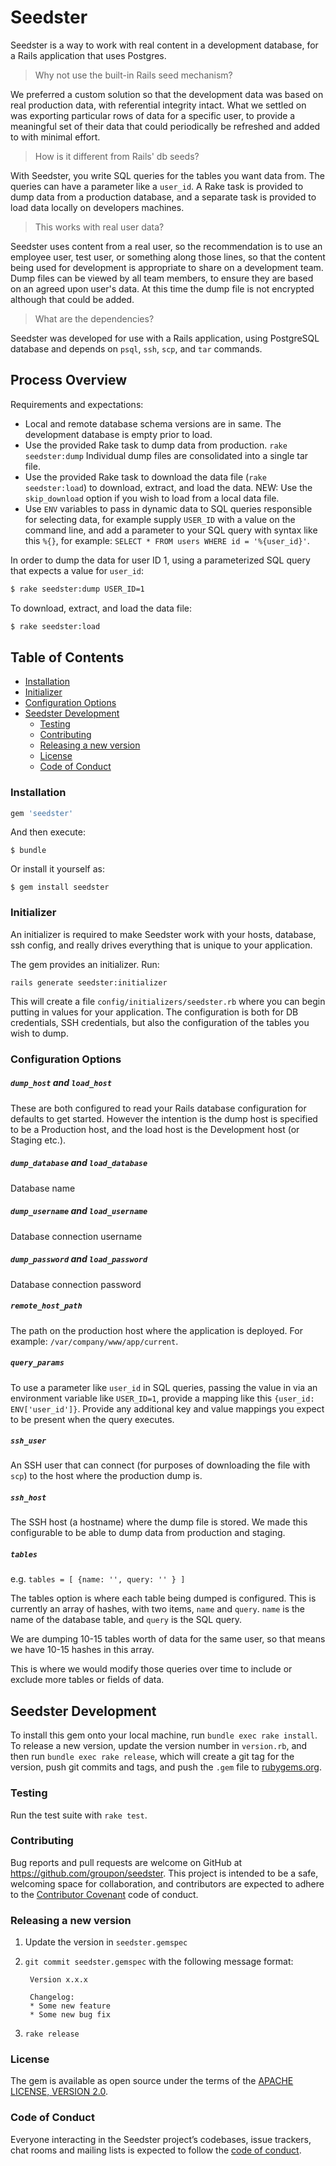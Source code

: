 # Seedster

Seedster is a way to work with real content in a development database, for a Rails application that uses Postgres.

> Why not use the built-in Rails seed mechanism?

We preferred a custom solution so that the development data was based on real production data, with referential integrity intact. What we settled on was exporting particular rows of data for a specific user, to provide a meaningful set of their data that could periodically be refreshed and added to with minimal effort.

> How is it different from Rails' db seeds?

With Seedster, you write SQL queries for the tables you want data from. The queries can have a parameter like a `user_id`. A Rake task is provided to dump data from a production database, and a separate task is provided to load data locally on developers machines.

> This works with real user data?

Seedster uses content from a real user, so the recommendation is to use an employee user, test user, or something along those lines, so that the content being used for development is appropriate to share on a development team. Dump files can be viewed by all team members, to ensure they are based on an agreed upon user's data. At this time the dump file is not encrypted although that could be added.

> What are the dependencies?

Seedster was developed for use with a Rails application, using PostgreSQL database and depends on `psql`, `ssh`, `scp`, and `tar` commands.


## Process Overview

Requirements and expectations:

 * Local and remote database schema versions are in same. The development database is empty prior to load.
 * Use the provided Rake task to dump data from production. `rake seedster:dump` Individual dump files are consolidated into a single tar file.
 * Use the provided Rake task to download the data file (`rake seedster:load`) to download, extract, and load the data. NEW: Use the `skip_download` option if you wish to load from a local data file.
 * Use `ENV` variables to pass in dynamic data to SQL queries responsible for selecting data, for example supply `USER_ID` with a value on the command line, and add a parameter to your SQL query with syntax like this `%{}`, for example: `SELECT * FROM users WHERE id = '%{user_id}'`.


In order to dump the data for user ID 1, using a parameterized SQL query that expects a value for `user_id`:

```sh
$ rake seedster:dump USER_ID=1
```

To download, extract, and load the data file:

```sh
$ rake seedster:load
```

## Table of Contents

* [Installation](#installation)
* [Initializer](#initializer)
* [Configuration Options](#configuration-options)
* [Seedster Development](#seedster-development)
 	* [Testing](#testing)
	* [Contributing](#contributing)
	* [Releasing a new version](#releasing-a-new-version)
	* [License](#contributing)
	* [Code of Conduct](#code-of-conduct)

### Installation

```ruby
gem 'seedster'
```

And then execute:

    $ bundle

Or install it yourself as:

    $ gem install seedster

### Initializer

An initializer is required to make Seedster work with your hosts, database, ssh config, and really drives everything that is unique to your application.

The gem provides an initializer. Run:

`rails generate seedster:initializer`

This will create a file `config/initializers/seedster.rb` where you can begin putting in values for your application. The configuration is both for DB credentials, SSH credentials, but also the configuration of the tables you wish to dump.


### Configuration Options

##### `dump_host` and `load_host`

These are both configured to read your Rails database configuration for defaults to get started. However the intention is the dump host is specified to be a Production host, and the load host is the Development host (or Staging etc.).

##### `dump_database` and `load_database`

Database name

##### `dump_username` and `load_username`

Database connection username 

##### `dump_password` and `load_password`

Database connection password

##### `remote_host_path`

The path on the production host where the application is deployed. For example: `/var/company/www/app/current`.

##### `query_params`

To use a parameter like `user_id` in SQL queries, passing the value in via an environment variable like `USER_ID=1`, provide a mapping like this `{user_id: ENV['user_id']}`. Provide any additional key and value mappings you expect to be present when the query executes.

##### `ssh_user`

An SSH user that can connect (for purposes of downloading the file with `scp`) to the host where the production dump is.

##### `ssh_host`

The SSH host (a hostname) where the dump file is stored. We made this configurable to be able to dump data from production and staging.

##### `tables`

e.g. `tables = [ {name: '', query: '' } ]`
    
The tables option is where each table being dumped is configured. This is currently an array of hashes, with two items, `name` and `query`. `name` is the name of the database table, and `query` is the SQL query.

We are dumping 10-15 tables worth of data for the same user, so that means we have 10-15 hashes in this array.

This is where we would modify those queries over time to include or exclude more tables or fields of data.



## Seedster Development

To install this gem onto your local machine, run `bundle exec rake install`. To release a new version, update the version number in `version.rb`, and then run `bundle exec rake release`, which will create a git tag for the version, push git commits and tags, and push the `.gem` file to [rubygems.org](https://rubygems.org).

### Testing

Run the test suite with `rake test`.

### Contributing

Bug reports and pull requests are welcome on GitHub at https://github.com/groupon/seedster. This project is intended to be a safe, welcoming space for collaboration, and contributors are expected to adhere to the [Contributor Covenant](http://contributor-covenant.org) code of conduct.

### Releasing a new version

1. Update the version in `seedster.gemspec`
2. `git commit seedster.gemspec` with the following message format:

        Version x.x.x

        Changelog:
        * Some new feature
        * Some new bug fix
3. `rake release`

### License

The gem is available as open source under the terms of the [APACHE LICENSE, VERSION 2.0](https://www.apache.org/licenses/LICENSE-2.0).

### Code of Conduct

Everyone interacting in the Seedster project’s codebases, issue trackers, chat rooms and mailing lists is expected to follow the [code of conduct](https://github.com/groupon/seedster/blob/master/CODE_OF_CONDUCT.md).
